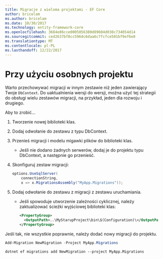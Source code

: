 ```yaml
---
title: Migracje z wieloma projektami - EF Core
author: bricelam
ms.author: bricelam
ms.date: 10/30/2017
ms.technology: entity-framework-core
ms.openlocfilehash: 3684e86cce0005056380d89604d038c734054d14
ms.sourcegitcommit: ced2637bf8cc5964c6daa6c7fcfce501bf9ef6e8
ms.translationtype: MT
ms.contentlocale: pl-PL
ms.lasthandoff: 12/22/2017
---
```

<a name="using-a-separate-project"></a>Przy użyciu osobnych projektu
========================
Warto przechowywać migracji w innym zestawie niż jeden zawierający Twoje `DbContext`. Do uaktualnienia wersji do wersji, można użyć tej strategii do obsługi wielu zestawów migracji, na przykład, jeden dla rozwoju i drugiego.

Aby to zrobić...

1. Tworzenie nowej biblioteki klas.

2. Dodaj odwołanie do zestawu z typu DbContext.

3. Przenieś migracji i modelu migawki plików do biblioteki klas.
   * Jeśli nie dodano żadnych serwerów, dodaj je do projektu typu DbContext, a następnie go przenieść.

4. Skonfiguruj zestaw migracji:

   ``` csharp
   options.UseSqlServer(
       connectionString,
       x => x.MigrationsAssembly("MyApp.Migrations"));
   ```

5. Dodaj odwołanie do zestawu z migracji z zestawu uruchamiania.
   * Jeśli spowoduje utworzenie zależności cyklicznej, należy zaktualizować ścieżki wyjściowej biblioteki klas:

     ``` xml
     <PropertyGroup>
       <OutputPath>..\MyStarupProject\bin\$(Configuration)\</OutputPath>
     </PropertyGroup>
     ```

Jeśli tak, nie wszystkie poprawnie, należy dodać nowy migracji do projektu.

``` powershell
Add-Migration NewMigration -Project MyApp.Migrations
```
``` Console
dotnet ef migrations add NewMigration --project MyApp.Migrations
```
